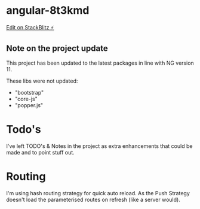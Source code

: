# angular-8t3kmd

[Edit on StackBlitz ⚡️](https://stackblitz.com/edit/angular-8t3kmd)

## Note on the project update
This project has been updated to the latest packages in line with NG version 11.

These libs were not updated:
- "bootstrap"
- "core-js"
- "popper.js"

# Todo's
I've left TODO's & Notes in the project as extra enhancements that could be made and to point stuff out.

# Routing
I'm using hash routing strategy for quick auto reload.
As the Push Strategy doesn't load the parameterised routes on refresh (like a server would).
